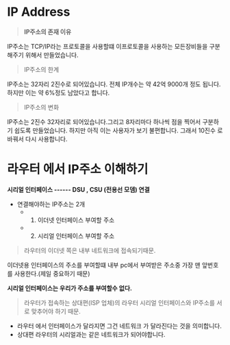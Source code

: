# IP Address
>**IP주소의 존재 이유**


IP주소는 TCP/IP라는 프로토콜을 사용할떄 이프로토콜을 사용하는 모든장비들을 구분해주기 위해서 만들었습니다.
>IP주소의 한계

IP주소는 32자리 2진수로 되어있습니다. 전체 IP개수는 약 42억 9000개 정도 됩니다. 하지만 이는 약 6%정도 남았다고 합니다.

>IP주소의 변화

IP주소는 2진수 32자리로 되어있습니다.그리고 8자리마다 하나씩 점을 찍어서 구분하기 쉽도록 만들었습니다. 하지만 아직 이는 사용자가 보기 불편합니다. 그래서 10진수 로 바꿔서 다시 사용합니다.



# 라우터 에서 IP주소 이해하기

**시리얼 인터페이스 ------ DSU , CSU (전용선 모뎀) 연결**

* 연결해야하는 IP주소는 2개 
  * 1. 이더넷 인터페이스 부여할 주소
  * 2. 시리얼 인터페이스 부여할 주소
>라우터의 이더넷 쪽은 내부 네트워크에 접속되기때문. 

이더넷용 인터페이스의 주소를 부여할떄 내부 pc에서 부여받은 주소중 가장 맨 앞번호를 사용한다.(제일 중요하기 때문)

**시리얼 인터페이스는 우리가 주소를 부여할수 없다.**
>라우터가 접속하는 상대편(ISP 업체)의 라우터  시리얼 인터페이스와 IP주소를 서로 맞추어야 하기 때문.



* 라우터 에서 인터페이스가 달라지면 그건 네트워크 가 달라진다는 것을 의미합니다. 
* 상대편 라우터의 시리얼과는 같은 네트워크가 되어야합니다.

